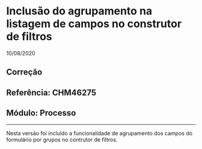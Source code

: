 # Inclusão do agrupamento na listagem de campos no construtor de filtros
10/08/2020
## Correção
## Referência: CHM46275
## Módulo: Processo
***

Nesta versão foi incluído a funcionalidade de agrupamento dos campos do formulário por grupos no contrutor de filtros.